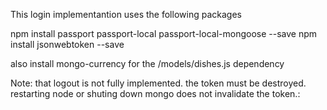 
This login implementantion uses the following packages

npm install passport passport-local passport-local-mongoose --save
npm install jsonwebtoken --save

also install mongo-currency for the /models/dishes.js dependency


Note: that logout is not fully implemented. the token must be destroyed.
restarting node or shuting down mongo does not invalidate the token.:


